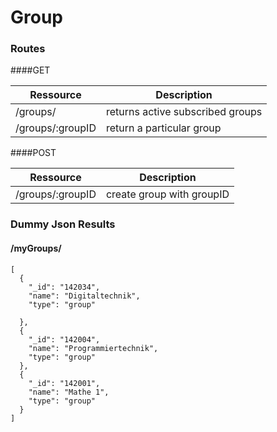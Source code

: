 # Group
### Routes
####GET

|Ressource   | Description  |
|---|---|
|/groups/   | returns active subscribed groups  |
|/groups/:groupID   | return a particular group   |

####POST

|Ressource   | Description  |
|---|---|
|/groups/:groupID   | create group with groupID   |



### Dummy Json Results

#### /myGroups/
```
[
  {
    "_id": "142034",
    "name": "Digitaltechnik",
    "type": "group"
    
  },
  {
    "_id": "142004",
    "name": "Programmiertechnik",
    "type": "group"
  },
  {
    "_id": "142001",
    "name": "Mathe 1",
    "type": "group"
  }
]

```
